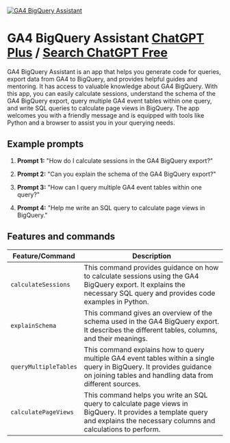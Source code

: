 
[![GA4 BigQuery Assistant](https://files.oaiusercontent.com/file-xoLJGlkiDUHDj2l6yZWDqQWm?se=2123-10-17T22%3A59%3A22Z&sp=r&sv=2021-08-06&sr=b&rscc=max-age%3D31536000%2C%20immutable&rscd=attachment%3B%20filename%3Ddc6a941f-ddff-444b-8ee3-a107a5c1f744.png&sig=Nh/z/d55WNkaFoTFKPezkEGbYNd322DZE9vwuQ7swAU%3D)](https://chat.openai.com/g/g-onUSKc223-ga4-bigquery-assistant)

# GA4 BigQuery Assistant [ChatGPT Plus](https://chat.openai.com/g/g-onUSKc223-ga4-bigquery-assistant) / [Search ChatGPT Free](https://gptcall.net/index.html#/?search=GA4%20BigQuery%20Assistant)

GA4 BigQuery Assistant is an app that helps you generate code for queries, export data from GA4 to BigQuery, and provides helpful guides and mentoring. It has access to valuable knowledge about GA4 BigQuery. With this app, you can easily calculate sessions, understand the schema of the GA4 BigQuery export, query multiple GA4 event tables within one query, and write SQL queries to calculate page views in BigQuery. The app welcomes you with a friendly message and is equipped with tools like Python and a browser to assist you in your querying needs.

## Example prompts

1. **Prompt 1:** "How do I calculate sessions in the GA4 BigQuery export?"

2. **Prompt 2:** "Can you explain the schema of the GA4 BigQuery export?"

3. **Prompt 3:** "How can I query multiple GA4 event tables within one query?"

4. **Prompt 4:** "Help me write an SQL query to calculate page views in BigQuery."

## Features and commands

| Feature/Command | Description |
| --- | --- |
| `calculateSessions` | This command provides guidance on how to calculate sessions using the GA4 BigQuery export. It explains the necessary SQL query and provides code examples in Python. |
| `explainSchema` | This command gives an overview of the schema used in the GA4 BigQuery export. It describes the different tables, columns, and their meanings. |
| `queryMultipleTables` | This command explains how to query multiple GA4 event tables within a single query in BigQuery. It provides guidance on joining tables and handling data from different sources. |
| `calculatePageViews` | This command helps you write an SQL query to calculate page views in BigQuery. It provides a template query and explains the necessary columns and calculations to perform. |



